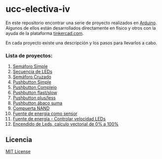 # ucc-electiva-iv

En este repositorio encontrar una serie de proyecto realizados en [Arduino](https://www.arduino.cc/). Algunos de ellos están desarrollados directamente en físico y otros con la ayuda de la plataforma [tinkercad.com](https://www.tinkercad.com/).

En cada proyecto existe una descripción y los pasos para llevarlos a cabo.

### Lista de proyectos:
1. [Semáforo Simple](./01-semaforo-simple/)
2. [Secuencia de LEDs](./02-secuencia-leds/)
3. [Semáforo Cruzado](./03-semaforo-cruzado/)
4. [Pushbutton Simple](./04-pushbutton-simple/)
5. [Pushbutton Complejo](./05-pushbutton-complejo/)
6. [Pushbutton flast/slow](./06-Pushbutton-flast-slow/)
7. [Pushbutton plus/less](./07-Pushbutton-plus-less/)
8. [Pushbutton ábaco suma](./08-Pushbutton-abaco-sum/)
9. [Compuerta NAND](./09-compuerta-NAND/)
10. [Fuente de energia como sensor](./10-fuente-energia-sensor/)
11. [Fuente de energía - Controlar velocidad LEDs](./11-control-velocidad-led/)
12. [Encendido de Leds, calculo vectorial de 0% a 100%](./12-encendido-leds-calculo-v)

## Licencia
[MIT License](./LICENSE)
